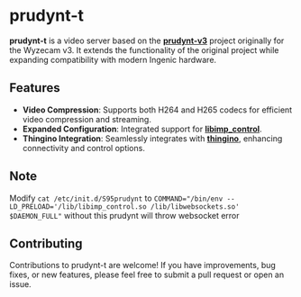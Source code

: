 # prudynt-t

**prudynt-t** is a video server based on the **[prudynt-v3](https://git.i386.io/wyze/prudynt-v3)** project originally for the Wyzecam v3. It extends the functionality of the original project while expanding compatibility with modern Ingenic hardware.

## Features

- **Video Compression**: Supports both H264 and H265 codecs for efficient video compression and streaming.
- **Expanded Configuration**: Integrated support for **[libimp_control](https://github.com/gtxaspec/libimp_control)**.
- **Thingino Integration**: Seamlessly integrates with **[thingino](https://github.com/themactep/thingino-firmware)**, enhancing connectivity and control options.

## Note
 Modify ```cat /etc/init.d/S95prudynt``` to ```COMMAND="/bin/env -- LD_PRELOAD='/lib/libimp_control.so /lib/libwebsockets.so' $DAEMON_FULL"```
 without this prudynt will throw websocket error

## Contributing

Contributions to prudynt-t are welcome! If you have improvements, bug fixes, or new features, please feel free to submit a pull request or open an issue.
